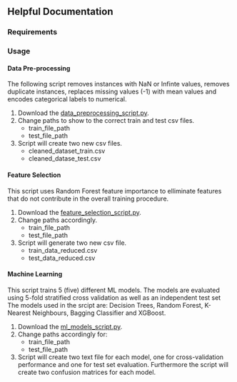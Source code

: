 ## Helpful Documentation

### Requirements


### Usage
#### Data Pre-processing
The following script removes instances with NaN or Infinte values, removes duplicate instances, replaces missing values (-1) with mean values and encodes categorical labels to numerical. 
1. Download the [data_preprocessing_script.py](https://github.com/sotirischatzimiltis/SDN_IDS/blob/main/Scripts/data_preprocessing_script.py).
2. Change paths to show to the correct train and test csv files.
    - train_file_path
    - test_file_path
3. Script will create two new csv files.
    -  cleaned_dataset_train.csv
    -  cleaned_datase_test.csv

#### Feature Selection
This script uses Random Forest feature importance to elliminate features that do not contribute in the overall training procedure.
1. Download the [feature_selection_script.py](https://github.com/sotirischatzimiltis/SDN_IDS/blob/main/Scripts/feature_selection_script.py).
2. Change paths accordingly.
    - train_file_path
    - test_file_path
3. Script will generate two new csv file.
    - train_data_reduced.csv
    - test_data_reduced.csv

#### Machine Learning 
This script trains 5 (five) different ML models. The models are evaluated using 5-fold stratified cross validation as well as an independent test set
The models used in the srcipt are: Decision Trees, Random Forest, K-Nearest Neighbours, Bagging Classifier and XGBoost.
1. Download the [ml_models_script.py](https://github.com/sotirischatzimiltis/SDN_IDS/blob/main/Scripts/ml_models_script.py).
2. Change paths accordingly for:
    - train_file_path
    - test_file_path
3. Script will create two text file for each model, one for cross-validation performance and one for test set evaluation. Furthermore the script will create two confusion matrices for each model.
   

     
